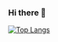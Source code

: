 ### Hi there 👋
[![Top Langs](https://github-readme-stats-git-masterrstaa-rickstaa.vercel.app/api/top-langs/?username=LukeSutton0&show_icons=true&theme=radical&hide=CSS)](https://github.com/anuraghazra/github-readme-stats)



